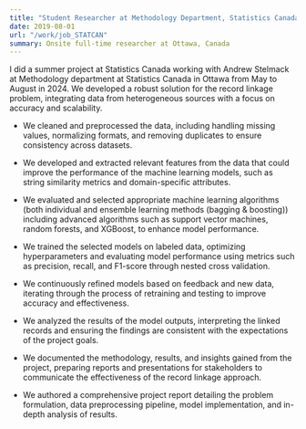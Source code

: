 ```yaml
---
title: "Student Researcher at Methodology Department, Statistics Canada"
date: 2019-08-01
url: "/work/job_STATCAN"
summary: Onsite full-time researcher at Ottawa, Canada
---
```


I did a summer project at Statistics Canada working with Andrew Stelmack at Methodology department at Statistics Canada in Ottawa from May to August in 2024. We developed a robust solution for the record linkage problem, integrating data from heterogeneous sources with a focus on accuracy and scalability.

- We cleaned and preprocessed the data, including handling missing values, normalizing formats, and removing duplicates to ensure consistency across datasets.

- We developed and extracted relevant features from the data that could improve the performance of the machine learning models, such as string similarity metrics and domain-specific attributes.

- We evaluated and selected appropriate machine learning algorithms (both individual and ensemble learning methods (bagging & boosting)) including advanced algorithms such as support vector machines, random forests, and XGBoost, to enhance model performance.

- We trained the selected models on labeled data, optimizing hyperparameters and evaluating model performance using metrics such as precision, recall, and F1-score through nested cross validation.

- We continuously refined models based on feedback and new data, iterating through the process of retraining and testing to improve accuracy and effectiveness.

- We analyzed the results of the model outputs, interpreting the linked records and ensuring the findings are consistent with the expectations of the project goals.

- We documented the methodology, results, and insights gained from the project, preparing reports and presentations for stakeholders to communicate the effectiveness of the record linkage approach.

- We authored a comprehensive project report detailing the problem formulation, data preprocessing pipeline, model implementation, and in-depth analysis of results. 

